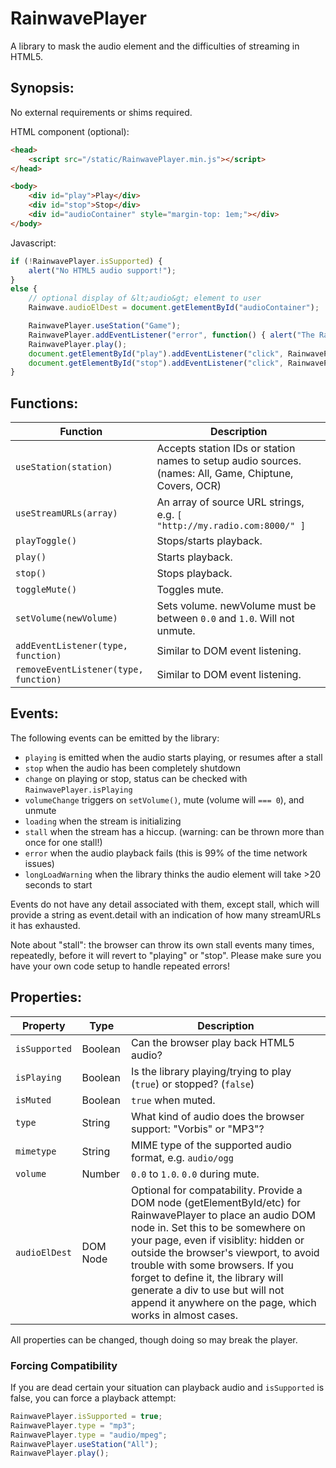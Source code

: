 # RainwavePlayer

A library to mask the audio element and the difficulties of streaming in HTML5.

## Synopsis:

No external requirements or shims required.

HTML component (optional):
```html
<head>
	<script src="/static/RainwavePlayer.min.js"></script>
</head>

<body>
	<div id="play">Play</div>
	<div id="stop">Stop</div>
	<div id="audioContainer" style="margin-top: 1em;"></div>
</body>
```
Javascript:
```javascript
if (!RainwavePlayer.isSupported) {
	alert("No HTML5 audio support!");
}
else {
	// optional display of &lt;audio&gt; element to user
	Rainwave.audioElDest = document.getElementById("audioContainer");

	RainwavePlayer.useStation("Game");
	RainwavePlayer.addEventListener("error", function() { alert("The RainwavePlayer stopped working!") });
	RainwavePlayer.play();
	document.getElementById("play").addEventListener("click", RainwavePlayer.play);
	document.getElementById("stop").addEventListener("click", RainwavePlayer.stop);
}
```

## Functions:

| Function                              | Description   |
| ------------------------------------- | ------------- |
| `useStation(station) `                | Accepts station IDs or station names to setup audio sources. (names: All, Game, Chiptune, Covers, OCR) |
| `useStreamURLs(array)`                | An array of source URL strings, e.g. `[ "http://my.radio.com:8000/" ]` |
| `playToggle()        `                | Stops/starts playback. |
| `play()              `                | Starts playback. |
| `stop()              `                | Stops playback. |
| `toggleMute()        `                | Toggles mute. |
| `setVolume(newVolume)`                | Sets volume.  newVolume must be between `0.0` and `1.0`.  Will not unmute. |
| `addEventListener(type, function)`    | Similar to DOM event listening. |
| `removeEventListener(type, function)` | Similar to DOM event listening. |

## Events:

The following events can be emitted by the library:
* `playing` is emitted when the audio starts playing, or resumes after a stall
* `stop` when the audio has been completely shutdown
* `change` on playing or stop, status can be checked with `RainwavePlayer.isPlaying`
* `volumeChange` triggers on `setVolume()`, mute (volume will `=== 0`), and unmute
* `loading` when the stream is initializing
* `stall` when the stream has a hiccup.  (warning: can be thrown more than once for one stall!)
* `error` when the audio playback fails (this is 99% of the time network issues)
* `longLoadWarning` when the library thinks the audio element will take >20 seconds to start

Events do not have any detail associated with them, except stall, which will provide a string
as event.detail with an indication of how many streamURLs it has exhausted.

Note about "stall": the browser can throw its own stall events many times, repeatedly, before
it will revert to "playing" or "stop".  Please make sure you have your own code setup
to handle repeated errors!

## Properties:

| Property       | Type     | Description   |
| -------------- | -------- | ------------- |
| `isSupported ` | Boolean  | Can the browser play back HTML5 audio? |
| `isPlaying   ` | Boolean  | Is the library playing/trying to play (`true`) or stopped? (`false`) |
| `isMuted     ` | Boolean  | `true` when muted. |
| `type        ` | String   | What kind of audio does the browser support: "Vorbis" or "MP3"? |
| `mimetype    ` | String   | MIME type of the supported audio format, e.g. `audio/ogg` |
| `volume      ` | Number   | `0.0` to `1.0`. `0.0` during mute. |
| `audioElDest ` | DOM Node | Optional for compatability.  Provide a DOM node (getElementById/etc) for RainwavePlayer to place an audio DOM node in. Set this to be somewhere on your page, even if visiblity: hidden or outside the browser's viewport, to avoid trouble with some browsers. If you forget to define it, the library will generate a div to use but will not append it anywhere on the page, which works in almost cases. |

All properties can be changed, though doing so may break the player.

### Forcing Compatibility

If you are dead certain your situation can playback audio and `isSupported` is false, you can
force a playback attempt:

```javascript
RainwavePlayer.isSupported = true;
RainwavePlayer.type = "mp3";
RainwavePlayer.type = "audio/mpeg";
RainwavePlayer.useStation("All");
RainwavePlayer.play();
```
